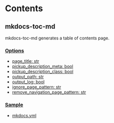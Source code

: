 <!-- ====================== TOC ====================== -->
<!-- Generated by mkdocs-toc-md plugin -->
<!-- ================================================= -->

# Contents

## mkdocs-toc-md

mkdocs-toc-md generates a table of contents page.


### [Options](mkdocs-toc-md.md#options)
* [page_title: str](mkdocs-toc-md.md#page_title-str)
* [pickup_description_meta: bool](mkdocs-toc-md.md#pickup_description_meta-bool)
* [pickup_description_class: bool](mkdocs-toc-md.md#pickup_description_class-bool)
* [output_path: str](mkdocs-toc-md.md#output_path-str)
* [output_log: bool](mkdocs-toc-md.md#output_log-bool)
* [ignore_page_pattern: str](mkdocs-toc-md.md#ignore_page_pattern-str)
* [remove_navigation_page_pattern: str](mkdocs-toc-md.md#remove_navigation_page_pattern-str)

### [Sample](mkdocs-toc-md.md#sample)
* [mkdocs.yml](mkdocs-toc-md.md#mkdocsyml)
